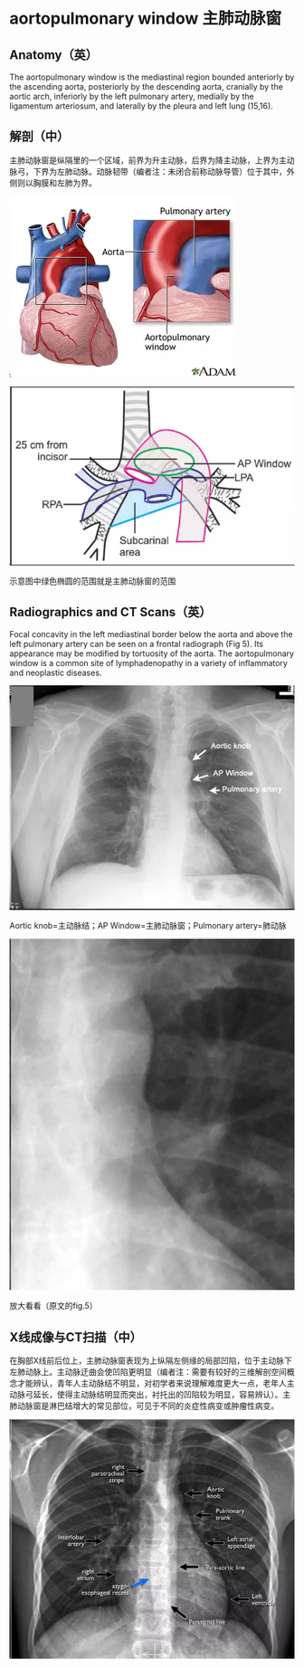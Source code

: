 # aortopulmonary window 主肺动脉窗
## Anatomy（英）
The aortopulmonary window is the mediastinal region bounded anteriorly by the ascending aorta, posteriorly by the descending aorta, cranially by the aortic arch, inferiorly by the left pulmonary artery, medially by the ligamentum arteriosum, and laterally by the pleura and left lung (15,16).
## 解剖（中）
主肺动脉窗是纵隔里的一个区域，前界为升主动脉，后界为降主动脉，上界为主动脉弓，下界为左肺动脉。动脉韧带（编者注：未闭合前称动脉导管）位于其中，外侧则以胸膜和左肺为界。

![](./_image/2017-04-30-10-18-15.jpg)

![](./_image/2017-04-30-10-18-23.jpg)

示意图中绿色椭圆的范围就是主肺动脉窗的范围
## Radiographics and CT Scans（英）
Focal concavity in the left mediastinal border below the aorta and above the left pulmonary artery can be seen on a frontal radiograph (Fig 5). Its appearance may be modified by tortuosity of the aorta. The aortopulmonary window is a common site of lymphadenopathy in a variety of inflammatory and neoplastic diseases.

![](./_image/2017-04-30-10-19-03.jpg)

Aortic knob=主动脉结；AP Window=主肺动脉窗；Pulmonary artery=肺动脉


![](./_image/2017-04-30-10-19-23.jpg)

放大看看（原文的fig.5）

## X线成像与CT扫描（中）
 在胸部X线前后位上，主肺动脉窗表现为上纵隔左侧缘的局部凹陷，位于主动脉下左肺动脉上。主动脉迂曲会使凹陷更明显（编者注：需要有较好的三维解剖空间概念才能辨认，青年人主动脉结不明显，对初学者来说理解难度更大一点，老年人主动脉弓延长，使得主动脉结明显而突出，衬托出的凹陷较为明显，容易辨认）。主肺动脉窗是淋巴结增大的常见部位，可见于不同的炎症性病变或肿瘤性病变。

![](./_image/2017-04-30-10-20-17.jpg)
